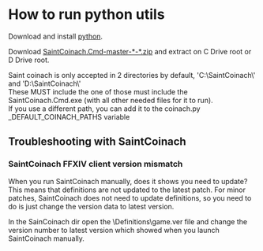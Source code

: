 # How to run python utils

Download and install [python](https://www.python.org/).

Download [SaintCoinach.Cmd-master-\*-\*.zip](https://github.com/ufx/SaintCoinach/releases) and extract on C Drive root or D Drive root.

Saint coinach is only accepted in 2 directories by default, 'C:\\SaintCoinach\\' and 'D:\\SaintCoinach\\'  
These MUST include the one of those must include the SaintCoinach.Cmd.exe (with all other needed files for it to run).  
If you use a different path, you can add it to the coinach.py _DEFAULT_COINACH_PATHS variable

## Troubleshooting with SaintCoinach

### SaintCoinach FFXIV client version mismatch

When you run SaintCoinach manually, does it shows you need to update? This means that definitions are not updated to the latest patch. For minor patches, SaintCoinach does not need to update definitions, so you need to do is just change the version data to latest version.

In the SainCoinach dir open the \Definitions\game.ver file and change the version number to latest version which showed when you launch SaintCoinach manually.
